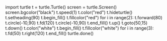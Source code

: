 import turtle
t = turtle.Turtle()
screen = turtle.Screen()
screen.bgcolor("black")
t.speed(1)
t.color("red")
t.hideturtle()
t.setheading(90)
t.begin_fill()
t.fillcolor("red")
for i in range(2):
    t.forward(80)
    t.circle(-10,90)
    t.fd(120)
    t.circle(-10,90)
t.end_fill()
t.up()
t.goto(50,15)
t.down()
t.color("white")
t.begin_fill()
t.fillcolor("white")
for i in range(3):
    t.fd(50)
    t.right(120)
t.end_fill()
turtle.done()

